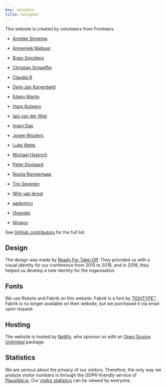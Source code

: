 ```yaml
---
key: colophon
title: Colophon
---
```


This website is created by volunteers from Fronteers.

- [Anneke Sinnema](https://github.com/anneke)
- [Annemiek Nieboer](https://github.com/AnnemiekNieboer)
- [Bram Smulders](https://github.com/bramsmulders)
- [Christian Schaeffer](https://github.com/Schepp)
- [Claudia R](https://github.com/Mangamaui)
- [Derk-Jan Karrenbeld](https://github.com/SleeplessByte)
- [Edwin Martin](https://github.com/edwinm)
- [Hans Kuijpers](https://github.com/hans2103)
- [Iain van der Wiel](https://github.com/iainvdw)
- [Imani Dap](https://github.com/maniflames)
- [Josee Wouters](https://github.com/JoseeWouters)
- [Luke Watts](https://github.com/thisislawatts)
- [Michael Hastrich](https://github.com/michaelhastrich)
- [Peter Doolaard](https://github.com/peterdoolaard)
- [Rosita Rampertaap](https://github.com/Rosita311)
- [Tim Severien](https://github.com/timseverien)
- [Wim van Iersel](https://github.com/banaan666)

- [aademirci](https://github.com/aademirci)
- [l3xander](https://github.com/l3xander)
- [Ninajoy](https://github.com/Ninajoy)

See [GitHub contributors](https://github.com/fronteers/website/graphs/contributors) for the full list.

## Design

The design was made by [Ready For Take-Off](https://rfto.nl/). They provided us with a visual identity for our conference from 2015 to 2018, and in 2018, they helped us develop a new identity for the organisation.

## Fonts

We use Roboto and Fabrik on this website. Fabrik is a font by [TIGHTYPE™](https://tightype.com/). Fabrik is no longer available on their website, but we purchased it via email upon request.

## Hosting

The website is hosted by [Netlify](https://www.netlify.com), who sponsor us with an [Open Source Unlimited](https://www.netlify.com/legal/open-source-policy/) package.

## Statistics

We are serious about the privacy of our visitors. Therefore, the only way we analyze visitor numbers is through the GDPR-friendly service of [Plausible.io](https://plausible.io/). Our [visitor statistics](https://plausible.io/fronteers.nl) can be viewed by everyone.

